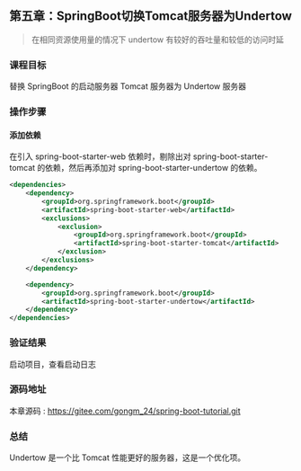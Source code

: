 第五章：SpringBoot切换Tomcat服务器为Undertow
---

> 在相同资源使用量的情况下 undertow 有较好的吞吐量和较低的访问时延

### 课程目标

替换 SpringBoot 的启动服务器 Tomcat 服务器为 Undertow 服务器

### 操作步骤

#### 添加依赖

在引入 spring-boot-starter-web 依赖时，剔除出对 spring-boot-starter-tomcat 的依赖，然后再添加对 spring-boot-starter-undertow 的依赖。

```xml
<dependencies>
    <dependency>
        <groupId>org.springframework.boot</groupId>
        <artifactId>spring-boot-starter-web</artifactId>
        <exclusions>
            <exclusion>
                <groupId>org.springframework.boot</groupId>
                <artifactId>spring-boot-starter-tomcat</artifactId>
            </exclusion>
        </exclusions>
    </dependency>

    <dependency>
        <groupId>org.springframework.boot</groupId>
        <artifactId>spring-boot-starter-undertow</artifactId>
    </dependency>
</dependencies>
```

### 验证结果

启动项目，查看启动日志

### 源码地址

本章源码 : <https://gitee.com/gongm_24/spring-boot-tutorial.git>

### 总结

Undertow 是一个比 Tomcat 性能更好的服务器，这是一个优化项。
